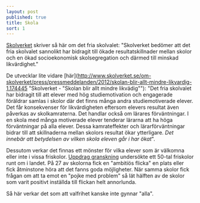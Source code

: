 ```yaml
---
layout: post
published: true
title: Skola
sort: 1
---
```






[Skolverket](http://www.skolverket.se/statistik-och-utvardering/nyhetsarkiv/2.7602/skolverkets-slutsatser-om-likvardighet-och-det-fria-skolvalets-effekter-1.211468) skriver så här om det fria skolvalet: "Skolverket bedömer att det fria skolvalet sannolikt har bidragit till ökade resultatskillnader mellan skolor och en ökad socioekonomisk skolsegregation och därmed till minskad likvärdighet."

De utvecklar lite vidare [här](http://www.skolverket.se/om-skolverket/press/pressmeddelanden/2012/skolan-blir-allt-mindre-likvardig-1.174445  "Skolverket - "Skolan blir allt mindre likvädig""): "Det fria skolvalet har bidragit till att elever med hög studiemotivation och engagerade föräldrar samlas i skolor där det finns många andra studiemotiverade elever. Det får konsekvenser för likvärdigheten eftersom elevers resultat även påverkas av skolkamraterna. Det handlar också om lärares förväntningar. I en skola med många motiverade elever tenderar lärarna att ha höga förväntningar på alla elever. Dessa kamrateffekter och lärarförväntningar bidrar till att skillnaderna mellan skolors resultat ökar ytterligare. _Det innebär att betydelsen av vilken skola eleven går i har ökat_". 

Dessutom verkar det finnas ett mönster för vilka elever som är välkomna eller inte i vissa friskolor. [Uppdrag granskning](http://www.svt.se/ug/friskolor-valjer-bort-besvarliga-elever) undersökte ett 50-tal friskolor runt om i landet. På 27 av skolorna fick en "ambitiös flicka" en plats eller fick åtminstone höra att det fanns goda möjligheter. När samma skolor fick frågan om att ta emot en "pojke med problem" så lät hälften av de skolor som varit positivt inställda till flickan helt annorlunda.

Så här verkar det som att valfrihet kanske inte gynnar "alla".
